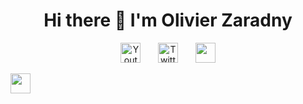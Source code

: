 
<h1 align="center"> 
  Hi there 👋 I'm Olivier Zaradny
</h1>
  
<!-- Social icons section -->
<p align="center">
  <a href="[https://www.youtube.com/channel/UCbgTopUOJCunW_6CZjgxQhw](https://www.youtube.com/@MTGFrance_org)"><img width="32px" alt="Youtube" title="Youtube" src="https://user-images.githubusercontent.com/55253106/200549739-5e98dbff-ae56-4afe-8581-4d8aca6ef85f.png"/></a>
  &#8287;&#8287;&#8287;&#8287;&#8287;
  <a href="https://twitter.com/ozaradny"><img width="32px" alt="Twitter" title="Twitter" src="https://user-images.githubusercontent.com/55253106/200549594-3d0b3a85-7aab-43ae-a511-8a4b43783647.png"/></a>
  &#8287;&#8287;&#8287;&#8287;&#8287;
  <a href="https://ozaradny.azurewebsites.net/" alt="Olivier Zaradny website" title="Website"><img width="32px" src="https://d2fltix0v2e0sb.cloudfront.net/dev-rainbow.svg"/></a>
  
  <a href="https://linktr.ee/ozaradny?utm_source=linktree_profile_share&ltsid=f74322e7-e373-4876-9296-fe3bdde90112
" alt="Olivier Zaradny Linktree" title="Linktree"><img width="32px" src="https://d2fltix0v2e0sb.cloudfront.net/dev-rainbow.svg"/></a>
  
  
  
</p>

<!--
**ozaradny/ozaradny** is a ✨ _special_ ✨ repository because its `README.md` (this file) appears on your GitHub profile.

Here are some ideas to get you started:

- 🔭 I’m currently working on ...
- 🌱 I’m currently learning ...
- 👯 I’m looking to collaborate on ...
- 🤔 I’m looking for help with ...
- 💬 Ask me about ...
- 📫 How to reach me: ...
- 😄 Pronouns: ...
- ⚡ Fun fact: ...
-->

